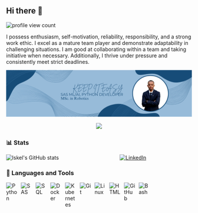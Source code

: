 ## Hi there 👋
![profile view count](https://komarev.com/ghpvc/?username=IIskel)
<!--
**IIskel/IIskel** is a ✨ _special_ ✨ repository because its `README.md` (this file) appears on your GitHub profile.

Here are some ideas to get you started:

- 🔭 I’m currently working on ...
- 🌱 I’m currently learning ...
- 👯 I’m looking to collaborate on ...
- 🤔 I’m looking for help with ...
- 💬 Ask me about ...
- 📫 How to reach me: ...
- 😄 Pronouns: ...
- ⚡ Fun fact: ...
-->
I possess enthusiasm, self-motivation, reliability, responsibility, and a strong work ethic. I excel as a mature team player and demonstrate adaptability in challenging situations. I am good at collaborating within a team and taking initiative when necessary. Additionally, I thrive under pressure and consistently meet strict deadlines.


<p align="center">
  <a href="https://github.com/IIskel">
    <img src="https://github.com/IIskel/IIskel/blob/main/icon/LinkedIn%20Banner.png" alt="Iskel Hordofa" /></a>
</p>

<p align="center">
  <!-- Typing SVG by Iskel - https://github.com/IIskel/readme-typing-svg -->
  <a href="https://github.com/IIskel/readme-typing-svg">
    <img src="https://readme-typing-svg.demolab.com?font=Fira+Code&weight=500&pause=1000&center=true&random=true&width=435&lines=SAS+Developer;Python+Developer;Start+your+day+with+coffee!" /></a>
</p>


### 📊 Stats

![Iskel's GitHub stats](https://github-readme-stats.vercel.app/api?username=IIskel&show_icons=true&theme=gruvbox) &emsp; &emsp; &emsp; &emsp; &emsp; &emsp; &emsp; &emsp; &emsp; <a href="https://www.linkedin.com/in/iskel-fikiru-hordofa-17632a179/"><img width="120px" alt="LinkedIn" title="LinkedIn" src="https://cdn-icons-png.flaticon.com/256/8409/8409141.png"/></a>

<!-- ![GitHub Streak](https://streak-stats.demolab.com?user=IIskel&theme=gruvbox&border_radius=4.5) -->
### 🧰 Languages and Tools

<img align="left" alt="Python" width="30px" style="padding-right:10px;" src="https://cdn.jsdelivr.net/gh/devicons/devicon/icons/python/python-plain.svg" />
<img align="left" alt="SAS" width="30px" style="padding-right:10px;" src="https://upload.wikimedia.org/wikipedia/commons/1/10/SAS_logo_horiz.svg" />
<img align="left" alt="SQL" width="30px" style="padding-right:10px;" src="https://upload.wikimedia.org/wikipedia/commons/d/d7/Sql_data_base_with_logo.svg" />
<img align="left" alt="Docker" width="30px" style="padding-right:10px;" src="https://upload.wikimedia.org/wikipedia/commons/4/4e/Docker_%28container_engine%29_logo.svg" />
<img align="left" alt="Kubernetes" width="30px" style="padding-right:10px;" src="https://upload.wikimedia.org/wikipedia/commons/3/39/Kubernetes_logo_without_workmark.svg" />
<img align="left" alt="Git" width="30px" style="padding-right:10px;" src="https://cdn.jsdelivr.net/gh/devicons/devicon/icons/git/git-original.svg" />
<img align="left" alt="Linux" width="30px" style="padding-right:10px;" src="https://cdn.jsdelivr.net/gh/devicons/devicon/icons/linux/linux-original.svg" />
<img align="left" alt="HTML" width="30px" style="padding-right:10px;" src="https://cdn.jsdelivr.net/gh/devicons/devicon/icons/html5/html5-plain.svg" />
<img align="left" alt="GitHub" width="30px" style="padding-right:10px;" src="https://cdn.jsdelivr.net/gh/devicons/devicon/icons/github/github-original.svg" />
<img align="left" alt="Bash" width="30px" style="padding-right:10px;" src="https://cdn.jsdelivr.net/gh/devicons/devicon/icons/bash/bash-original.svg" />
<br />

#
